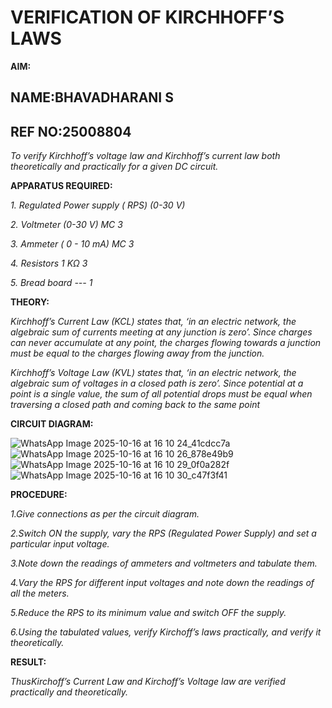# VERIFICATION OF KIRCHHOFF’S LAWS

**AIM:**
## NAME:BHAVADHARANI S
## REF NO:25008804
*To verify Kirchhoff’s voltage law and Kirchhoff’s current law both theoretically and practically for a given DC circuit.*

**APPARATUS REQUIRED:**

*1.	Regulated Power supply ( RPS)	(0-30 V)*
   
*2.	Voltmeter	(0-30 V) MC	3*
   
*3.	Ammeter	( 0 - 10 mA) MC	3*
   
*4.	Resistors	1 KΩ	3*

*5.	Bread board	---	1*

**THEORY:**

*Kirchhoff’s Current Law (KCL) states that, ‘in an electric network, the algebraic sum of currents meeting at any junction is zero’. Since charges can never accumulate at any point, the charges flowing towards a junction must be equal to the charges flowing away from the junction.*

*Kirchhoff’s Voltage Law (KVL) states that, ‘in an electric network, the algebraic sum of voltages in a closed path is zero’. Since potential at a point is a single value, the sum of all potential drops must be equal when traversing a closed path and coming back to the same point*

**CIRCUIT DIAGRAM:**

![WhatsApp Image 2025-10-16 at 16 10 24_41cdcc7a](https://github.com/user-attachments/assets/ecb7621c-dd25-4e04-849d-ba6bf355370b)
![WhatsApp Image 2025-10-16 at 16 10 26_878e49b9](https://github.com/user-attachments/assets/733ebead-071a-4a76-ab48-50370b95e3b7)
![WhatsApp Image 2025-10-16 at 16 10 29_0f0a282f](https://github.com/user-attachments/assets/7c936b79-3d23-4901-8a28-9f6ede003a90)
![WhatsApp Image 2025-10-16 at 16 10 30_c47f3f41](https://github.com/user-attachments/assets/7f141cf6-dbae-4221-85a9-f55d3f855258)











**PROCEDURE:**

 *1.Give connections as per the circuit diagram.*

 *2.Switch ON the supply, vary the RPS (Regulated Power Supply) and set a particular input voltage.*
	
 *3.Note down the readings of ammeters and voltmeters and tabulate them.*
	
 *4.Vary the RPS for different input voltages and note down the readings of all the meters.*

 *5.Reduce the RPS to its minimum value and switch OFF the supply.*
  
 *6.Using the tabulated values, verify Kirchoff’s laws practically, and verify it theoretically.*

**RESULT:**

*ThusKirchoff’s Current Law and Kirchoff’s Voltage law are verified practically and theoretically.*

